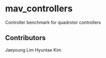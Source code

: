 # mav_controllers
Controller benchmark for quadrotor controllers

## Contributors
Jaeyoung Lim
Hyuntae Kim